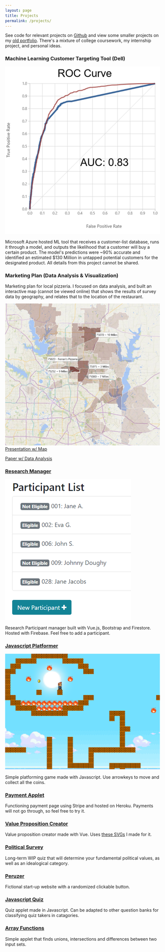 ```yaml
---
layout: page
title: Projects
permalink: /projects/
---
```


See code for relevant projects on [Github](https://github.com/sidhantmathur?tab=repositories) and view some smaller projects on my [old portfolio](https://sidhantmathur.github.io/bootstrapportfolio/). There's a mixture of college coursework, my internship project, and personal ideas. 

### Machine Learning Customer Targeting Tool (Dell)

![Model Accuracy Results](images/roc.PNG)

Microsoft Azure hosted ML tool that receives a customer-list database, runs it through a model, and outputs the likelihood that a customer will buy a certain product. The model's predictions were ~90% accurate and identified an estimated $130 Million in untapped potential customers for the designated product. All details from this project cannot be shared. 

### Marketing Plan (Data Analysis & Visualization)

Marketing plan for local pizzeria. I focused on data analysis, and built an interactive map (cannot be viewed online) that shows the results of survey data by geography, and relates that to the location of the restaurant. 

[![Video Link](images/map1.PNG)](https://youtu.be/pTh-VVAm5oo?t=13)
[Presentation w/ Map](images/marketingpresentation.pdf)

[Paper w/ Data Analysis](images/marketingplan.pdf)

### [Research Manager](https://research-participant-tracker.firebaseapp.com/#/)

![Research Manager Screenshot](images/research1.png)

Research Participant manager built with Vue.js, Bootstrap and Firestore. Hosted with Firebase. Feel free to add a participant. 

### [Javascript Platformer](https://sidhantmathur.github.io/Platforming-Game/)

![Platformer Screenshot](images/platformer.png)

Simple platforming game made with Javascript. Use arrowkeys to move and collect all the coins. 

### [Payment Applet](https://rocky-caverns-94159.herokuapp.com/)

Functioning payment page using Stripe and hosted on Heroku. Payments will not go through, so feel free to try it. 

### [Value Proposition Creator](https://sidhantmathur.github.io/valueprop-creator/)

Value proposition creator made with Vue. Uses [these SVGs](https://github.com/sidhantmathur/ValueProp-SVGs) I made for it. 

### [Political Survey](https://sidhantmathur.github.io/Political-Values-Survey/)

Long-term WIP quiz that will determine your fundamental political values, as well as an idealogical category. 

### [Peruzer](https://sidhantmathur.github.io/Peruzer/)

Fictional start-up website with a randomized clickable button. 

### [Javascript Quiz](https://sidhantmathur.github.io/JS-Quiz/)

Quiz applet made in Javascript. Can be adapted to other question banks for classifying quiz takers in catagories. 

### [Array Functions](https://sidhantmathur.github.io/Array-Functions/)

Simple applet that finds unions, intersections and differences between two input sets. 
